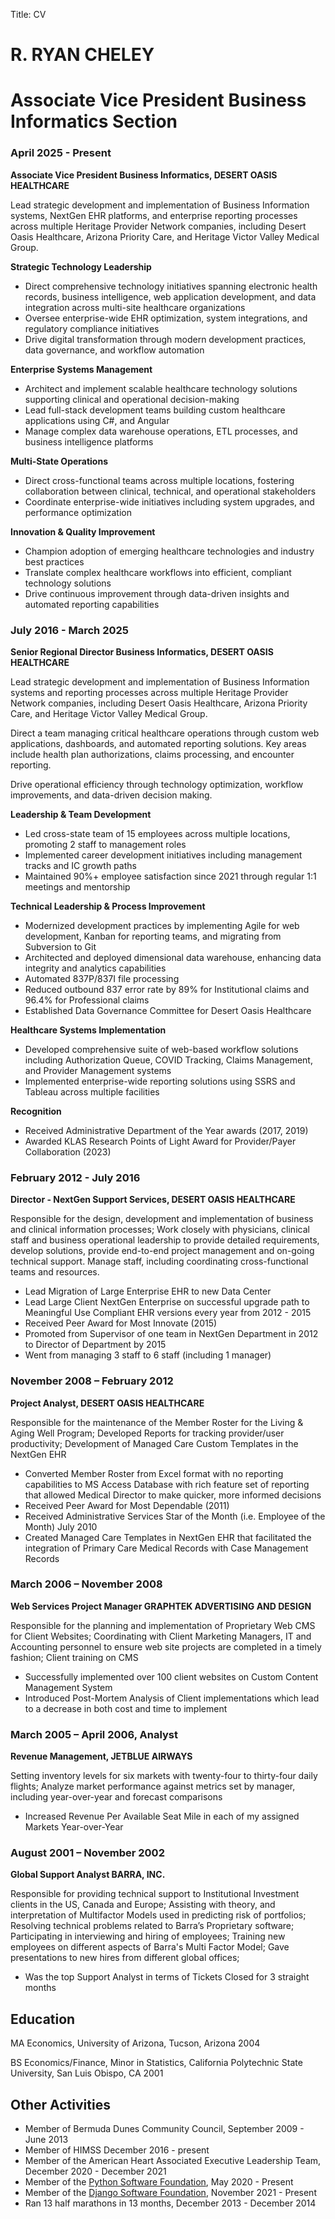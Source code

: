 Title: CV

# R. RYAN CHELEY

# Associate Vice President Business Informatics Section

### April 2025 - Present

**Associate Vice President Business Informatics, DESERT OASIS HEALTHCARE**

Lead strategic development and implementation of Business Information systems, NextGen EHR platforms, and enterprise reporting processes across multiple Heritage Provider Network companies, including Desert Oasis Healthcare, Arizona Priority Care, and Heritage Victor Valley Medical Group.

**Strategic Technology Leadership**

* Direct comprehensive technology initiatives spanning electronic health records, business intelligence, web application development, and data integration across multi-site healthcare organizations
* Oversee enterprise-wide EHR optimization, system integrations, and regulatory compliance initiatives
* Drive digital transformation through modern development practices, data governance, and workflow automation

**Enterprise Systems Management**

* Architect and implement scalable healthcare technology solutions supporting clinical and operational decision-making
* Lead full-stack development teams building custom healthcare applications using C#, and Angular
* Manage complex data warehouse operations, ETL processes, and business intelligence platforms

**Multi-State Operations**

* Direct cross-functional teams across multiple locations, fostering collaboration between clinical, technical, and operational stakeholders
* Coordinate enterprise-wide initiatives including system upgrades, and performance optimization

**Innovation & Quality Improvement**

* Champion adoption of emerging healthcare technologies and industry best practices
* Translate complex healthcare workflows into efficient, compliant technology solutions
* Drive continuous improvement through data-driven insights and automated reporting capabilities


### July 2016 - March 2025

**Senior Regional Director Business Informatics, DESERT OASIS HEALTHCARE**

Lead strategic development and implementation of Business Information systems and reporting processes across multiple Heritage Provider Network companies, including Desert Oasis Healthcare, Arizona Priority Care, and Heritage Victor Valley Medical Group.

Direct a team managing critical healthcare operations through custom web applications, dashboards, and automated reporting solutions. Key areas include health plan authorizations, claims processing, and encounter reporting.

Drive operational efficiency through technology optimization, workflow improvements, and data-driven decision making.

**Leadership & Team Development**

* Led cross-state team of 15 employees across multiple locations, promoting 2 staff to management roles
* Implemented career development initiatives including management tracks and IC growth paths
* Maintained 90%+ employee satisfaction since 2021 through regular 1:1 meetings and mentorship

**Technical Leadership & Process Improvement**

* Modernized development practices by implementing Agile for web development, Kanban for reporting teams, and migrating from Subversion to Git
* Architected and deployed dimensional data warehouse, enhancing data integrity and analytics capabilities
* Automated 837P/837I file processing
* Reduced outbound 837 error rate by 89% for Institutional claims and 96.4% for Professional claims
* Established Data Governance Committee for Desert Oasis Healthcare

**Healthcare Systems Implementation**

* Developed comprehensive suite of web-based workflow solutions including Authorization Queue, COVID Tracking, Claims Management, and Provider Management systems
* Implemented enterprise-wide reporting solutions using SSRS and Tableau across multiple facilities

**Recognition**

* Received Administrative Department of the Year awards (2017, 2019)
* Awarded KLAS Research Points of Light Award for Provider/Payer Collaboration (2023)


### February 2012 - July 2016

**Director - NextGen Support Services, DESERT OASIS HEALTHCARE**

Responsible for the design, development and implementation of business and clinical information processes; Work closely with physicians, clinical staff and business operational leadership to provide detailed requirements, develop solutions, provide end-to-end project management and on-going technical support. Manage staff, including coordinating cross-functional teams and resources.

* Lead Migration of Large Enterprise EHR to new Data Center
* Lead Large Client NextGen Enterprise on successful upgrade path to Meaningful Use Compliant EHR versions every year from 2012 - 2015
* Received Peer Award for Most Innovate (2015)
* Promoted from Supervisor of one team in NextGen Department in 2012 to Director of Department by 2015
* Went from managing 3 staff to 6 staff (including 1 manager)

### November 2008 – February 2012

**Project Analyst, DESERT OASIS HEALTHCARE**

Responsible for the maintenance of the Member Roster for the Living & Aging Well Program; Developed Reports for tracking provider/user productivity; Development of Managed Care Custom Templates in the NextGen EHR

* Converted Member Roster from Excel format with no reporting capabilities to MS Access Database with rich feature set of reporting that allowed Medical Director to make quicker, more informed decisions
* Received Peer Award for Most Dependable (2011)
* Received Administrative Services Star of the Month (i.e. Employee of the Month) July 2010
* Created Managed Care Templates in NextGen EHR that facilitated the integration of Primary Care Medical Records with Case Management Records

### March 2006 – November 2008

**Web Services Project Manager GRAPHTEK ADVERTISING AND DESIGN**

Responsible for the planning and implementation of Proprietary Web CMS for Client Websites;
Coordinating with Client Marketing Managers, IT and Accounting personnel to ensure web site projects are completed in a timely fashion;
Client training on CMS

* Successfully implemented over 100 client websites on Custom Content Management System
* Introduced Post-Mortem Analysis of Client implementations which lead to a decrease in both cost and time to implement

### March 2005 – April 2006, Analyst

**Revenue Management, JETBLUE AIRWAYS**

Setting inventory levels for six markets with twenty-four to thirty-four daily flights; Analyze market performance against metrics set by manager, including year-over-year and forecast comparisons

* Increased Revenue Per Available Seat Mile in each of my assigned Markets Year-over-Year

### August 2001 – November 2002

**Global Support Analyst BARRA, INC.**

Responsible for providing technical support to Institutional Investment clients in the US, Canada and Europe; Assisting with theory, and interpretation of Multifactor Models used in predicting risk of portfolios; Resolving technical problems related to Barra’s Proprietary software; Participating in interviewing and hiring of employees; Training new employees on different aspects of Barra's Multi Factor Model; Gave presentations to new hires from different global offices;

* Was the top Support Analyst in terms of Tickets Closed for 3 straight months

## Education
MA Economics, University of Arizona, Tucson, Arizona 2004

BS Economics/Finance, Minor in Statistics, California Polytechnic State University, San Luis Obispo, CA 2001

## Other Activities
- Member of Bermuda Dunes Community Council, September 2009 - June 2013
- Member of HIMSS December 2016 - present
- Member of the American Heart Associated Executive Leadership Team, December 2020 - December 2021
- Member of the [Python Software Foundation](https://www.python.org/users/rcheley/), May 2020 - Present
- Member of the [Django Software Foundation](https://www.djangoproject.com/foundation/individual-members/), November 2021 - Present
- Ran 13 half marathons in 13 months, December 2013 - December 2014
